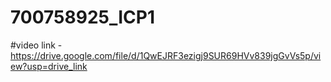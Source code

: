 # 700758925_ICP1
#video link - https://drive.google.com/file/d/1QwEJRF3ezigj9SUR69HVv839jgGvVs5p/view?usp=drive_link
